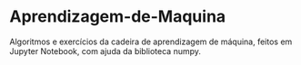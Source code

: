 # Aprendizagem-de-Maquina
Algoritmos e exercícios da cadeira de aprendizagem de máquina, feitos em Jupyter Notebook, com ajuda da biblioteca numpy.
